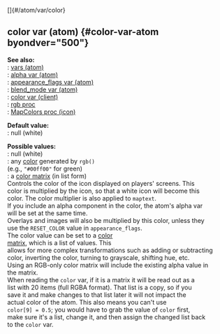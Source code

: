 []{#/atom/var/color}    
## color var (atom) {#color-var-atom byondver="500"}    
**See also:**    
:   [vars (atom)](/ref/atom/var.md)    
:   [alpha var (atom)](/ref/atom/var/alpha.md)    
:   [appearance_flags var (atom)](/ref/atom/var/appearance_flags.md)    
:   [blend_mode var (atom)](/ref/atom/var/blend_mode.md)    
:   [color var (client)](/ref/client/var/color.md)    
:   [rgb proc](/ref/proc/rgb.md)    
:   [MapColors proc (icon)](/ref/icon/proc/MapColors.md)    
<!-- -->    
**Default value:**    
:   null (white)    
<!-- -->    
**Possible values:**    
:   null (white)    
:   any [color](/ref/%7B%7Bappendix%7D%7D/html-colors.md) generated by `rgb()`    
    (e.g., `"#00ff00"` for green)    
:   a [color matrix](/ref/%7Bnotes%7D/color-matrix.md) (in list form)    
Controls the color of the icon displayed on players\' screens. This    
color is multiplied by the icon, so that a white icon will become this    
color. The color multiplier is also applied to `maptext`.    
If you include an alpha component in the color, the atom\'s alpha var    
will be set at the same time.    
Overlays and images will also be multiplied by this color, unless they    
use the `RESET_COLOR` value in `appearance_flags`.    
The color value can be set to a [color    
matrix](/ref/%7Bnotes%7D/color-matrix.md), which is a list of values. This    
allows for more complex transformations such as adding or subtracting    
color, inverting the color, turning to grayscale, shifting hue, etc.    
Using an RGB-only color matrix will include the existing alpha value in    
the matrix.    
When reading the `color` var, if it is a matrix it will be read out as a    
list with 20 items (full RGBA format). That list is a copy, so if you    
save it and make changes to that list later it will not impact the    
actual color of the atom. This also means you can\'t use    
`color[9] = 0.5`; you would have to grab the value of `color` first,    
make sure it\'s a list, change it, and then assign the changed list back    
to the `color` var.  